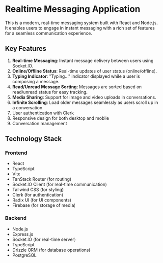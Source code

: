 # Realtime Messaging Application

This is a modern, real-time messaging system built with React and Node.js. It enables users to engage in instant messaging with a rich set of features for a seamless communication experience.

## Key Features

1. **Real-time Messaging**: Instant message delivery between users using Socket.IO.
2. **Online/Offline Status**: Real-time updates of user status (online/offline).
3. **Typing Indicator**: "Typing..." indicator displayed while a user is composing a message.
4. **Read/Unread Message Sorting**: Messages are sorted based on read/unread status for easy tracking.
5. **Media Sharing**: Support for image and video uploads in conversations.
6. **Infinite Scrolling**: Load older messages seamlessly as users scroll up in a conversation.
7. User authentication with Clerk
8. Responsive design for both desktop and mobile
9. Conversation management

## Technology Stack

### Frontend

- React
- TypeScript
- Vite
- TanStack Router (for routing)
- Socket.IO Client (for real-time communication)
- Tailwind CSS (for styling)
- Clerk (for authentication)
- Radix UI (for UI components)
- Firebase (for storage of media)

### Backend

- Node.js
- Express.js
- Socket.IO (for real-time server)
- TypeScript
- Drizzle ORM (for database operations)
- PostgreSQL
